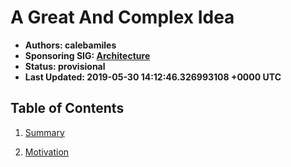 
# A Great And Complex Idea

- **Authors: calebamiles**
- **Sponsoring SIG: [Architecture](https://github.com/kubernetes/community/tree/master/sig-architecture/README.md)**
- **Status: provisional**
- **Last Updated: 2019-05-30 14:12:46.326993108 +0000 UTC**

## Table of Contents

1. [Summary](summary.md)

1. [Motivation](motivation.md)
